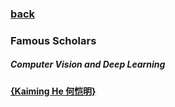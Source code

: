 ### [back](README.md)

### Famous Scholars
##### Computer Vision and Deep Learning
[**{Kaiming He 何恺明}**](http://kaiminghe.com/index.html)
